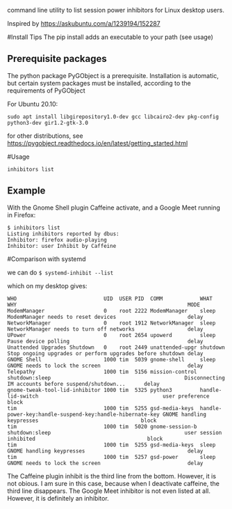 command line utility to list session power inhibitors for Linux desktop users.

Inspired by https://askubuntu.com/a/1239194/152287

#Install Tips
The pip install adds an executable to your path (see usage)

## Prerequisite packages
The python package PyGObject is a prerequisite.
Installation is automatic, but certain system packages must be installed, according to the requirements of PyGObject

For Ubuntu 20.10:

``sudo apt install libgirepository1.0-dev gcc libcairo2-dev pkg-config python3-dev gir1.2-gtk-3.0``

for other distributions, see https://pygobject.readthedocs.io/en/latest/getting_started.html


#Usage


``inhibitors list``

## Example
With the Gnome Shell plugin Caffeine activate, and a Google Meet running in Firefox:

    $ inhibitors list
    Listing inhibitors reported by dbus:
    Inhibitor: firefox audio-playing
    Inhibitor: user Inhibit by Caffeine


#Comparison with systemd

we can do
``$ systemd-inhibit --list``

which on my desktop gives:

    WHO                            UID  USER PID  COMM            WHAT                                                     WHY                                                       MODE 
    ModemManager                   0    root 2222 ModemManager    sleep                                                    ModemManager needs to reset devices                       delay
    NetworkManager                 0    root 1912 NetworkManager  sleep                                                    NetworkManager needs to turn off networks                 delay
    UPower                         0    root 2654 upowerd         sleep                                                    Pause device polling                                      delay
    Unattended Upgrades Shutdown   0    root 2449 unattended-upgr shutdown                                                 Stop ongoing upgrades or perform upgrades before shutdown delay
    GNOME Shell                    1000 tim  5039 gnome-shell     sleep                                                    GNOME needs to lock the screen                            delay
    Telepathy                      1000 tim  5156 mission-control shutdown:sleep                                           Disconnecting IM accounts before suspend/shutdown...      delay
    gnome-tweak-tool-lid-inhibitor 1000 tim  5325 python3         handle-lid-switch                                        user preference                                           block
    tim                            1000 tim  5255 gsd-media-keys  handle-power-key:handle-suspend-key:handle-hibernate-key GNOME handling keypresses                                 block
    tim                            1000 tim  5020 gnome-session-b shutdown:sleep                                           user session inhibited                                    block
    tim                            1000 tim  5255 gsd-media-keys  sleep                                                    GNOME handling keypresses                                 delay
    tim                            1000 tim  5257 gsd-power       sleep                                                    GNOME needs to lock the screen                            delay
    
        
  The Caffeine plugin inhibit is the third line from the bottom. However, it is not obious. I am sure in this case, because when I deactivate caffeine, the third line disappears.
  The Google Meet inhibitor is not even listed at all. However, it is definitely an inhibitor.